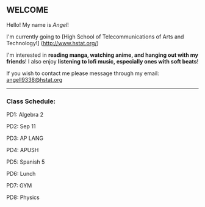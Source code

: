 ## WELCOME

Hello! My name is _Angel_!

I'm currently going to [High School of Telecommunications of Arts and Technology!] (http://www.hstat.org/)

I'm interested in **reading manga, watching anime, and hanging out with my friends**! I also enjoy **listening to lofi music, especially ones with soft beats**!

If you wish to contact me please message through my email: angell9338@hstat.org


___

### Class Schedule:

PD1: Algebra 2

PD2: Sep 11

PD3: AP LANG

PD4: APUSH

PD5: Spanish 5

PD6: Lunch

PD7: GYM

PD8: Physics